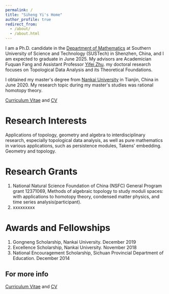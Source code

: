```yaml
---
permalink: /
title: "Siheng Yi's Home"
author_profile: true
redirect_from: 
  - /about/
  - /about.html
---
```


I am a Ph.D. candidate in the [Department of Mathematics](https://math.sustech.edu.cn/) at Southern University of Science and Technology (SUSTech) in Shenzhen, China, and I am expected to graduate in June 2025. 
My advisors are  Academician  Fuquan Fang and Assistant Professor [Yifei Zhu](https://yifeizhu.github.io). 
my doctoral research focuses on ​Topological Data Analysis and its Theoretical Foundations.

I obtained my master's degree from [Nankai University](https://math.nankai.edu.cn/) in Tianjin, China in June 2020. 
My research topic during my master's studies was rational homotopy theory.

[Curriculum Vitae](files/CV.pdf) and [CV](http://sihengyi.github.io/files/CV.pdf)



Research Interests
======
Applications of topology, geometry and algebra to interdisciplinary research, especially topological data analysis, as well as pure mathematics in various applications, such as persistence modules, Takens' embedding. 
Geometry and topology.


Research Grants
======
1. National Natural Science Foundation of China (NSFC) General Program grant 12371069, Methods of algebraic topology to study moduli spaces: with applications to homotopy theory, condensed matter physics, and time series analysis(participant).
1. xxxxxxxxx


Awards and Fellowships
======
1. Gongneng Scholarship, Nankai University. December 2019
2. Excellence Scholarship, Nankai University. November 2018
3. National Encouragement Scholarship, Sichuan Provincial Department of Education. December 2014



For more info
------
[Curriculum Vitae](files/CV.pdf) and [CV](http://sihengyi.github.io/files/CV.pdf)
